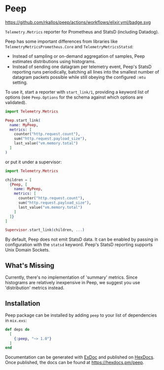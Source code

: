 # Peep

https://github.com/rkallos/peep/actions/workflows/elixir.yml/badge.svg

`Telemetry.Metrics` reporter for Prometheus and StatsD (including Datadog).

Peep has some important differences from libraries like
`TelemetryMetricsPrometheus.Core` and `TelemetryMetricsStatsd`:

- Instead of sampling or on-demand aggregation of samples, Peep estimates
  distributions using histograms.
- Instead of sending one datagram per telemetry event, Peep's StatsD reporting
  runs periodically, batching all lines into the smallest number of datagram
  packets possible while still obeying the configured `:mtu` setting.

To use it, start a reporter with `start_link/1`, providing a keyword list of
options (see `Peep.Options` for the schema against which options are validated).

```elixir
import Telemetry.Metrics

Peep.start_link(
  name: MyPeep,
  metrics: [
    counter("http.request.count"),
    sum("http.request.payload_size"),
    last_value("vm.memory.total")
  ]
)
```

or put it under a supervisor:

```elixir
import Telemetry.Metrics

children = [
  {Peep, [
    name: MyPeep,
    metrics: [
      counter("http.request.count"),
      sum("http.request.payload_size"),
      last_value("vm.memory.total")
    ]
  ]}
]

Supervisor.start_link(children, ...)
```

By default, Peep does not emit StatsD data. It can be enabled by passing in
configuration with the `statsd` keyword. Peep's StatsD reporting supports Unix
Domain Sockets.

## What's Missing

Currently, there's no implementation of 'summary' metrics. Since histograms are
relatively inexpensive in Peep, we suggest you use 'distribution' metrics
instead.

## Installation

Peep package can be installed by adding `peep` to your list of dependencies in `mix.exs`:

```elixir
def deps do
  [
    {:peep, "~> 1.0"}
  ]
end
```

Documentation can be generated with [ExDoc](https://github.com/elixir-lang/ex_doc)
and published on [HexDocs](https://hexdocs.pm). Once published, the docs can
be found at <https://hexdocs.pm/peep>.

